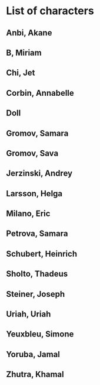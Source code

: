 # List of characters

## Anbi, Akane

## B, Miriam

## Chi, Jet

## Corbin, Annabelle

## Doll

## Gromov, Samara

## Gromov, Sava 

## Jerzinski, Andrey

## Larsson, Helga

## Milano, Eric

## Petrova, Samara

## Schubert, Heinrich

## Sholto, Thadeus

## Steiner, Joseph

## Uriah, Uriah

## Yeuxbleu, Simone

## Yoruba, Jamal

## Zhutra, Khamal




